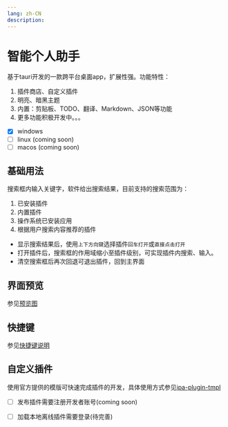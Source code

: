```yaml
---
lang: zh-CN
description: 
---
```


# 智能个人助手

基于tauri开发的一款跨平台桌面app，扩展性强。功能特性：

1. 插件商店、自定义插件
2. 明亮、暗黑主题
3. 内置：剪贴板、TODO、翻译、Markdown、JSON等功能
4. 更多功能积极开发中。。。

- [x] windows
- [ ] linux (coming soon)
- [ ] macos (coming soon)

## 基础用法
搜索框内输入关键字，软件给出搜索结果，目前支持的搜索范围为：
1. 已安装插件
2. 内置插件
3. 操作系统已安装应用
4. 根据用户搜索内容推荐的插件

- 显示搜索结果后，使用`上下方向键`选择插件`回车打开`或`直接点击打开`
- 打开插件后，搜索框的作用域缩小至插件级别，可实现插件内搜索、输入。
- 清空搜索框后再次回退可退出插件，回到主界面

## 界面预览
参见[预览图](./plugins.md)

## 快捷键
参见[快捷键说明](./shortcuts/)

## 自定义插件

使用官方提供的模版可快速完成插件的开发，具体使用方式参见[ipa-plugin-tmpl](https://github.com/xdewx/ipa-plugin-tmpl.git)

- [ ] 发布插件需要注册开发者账号(coming soon)
- [ ] 加载本地离线插件需要登录(待完善)

